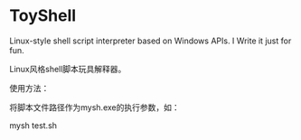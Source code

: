 # ToyShell
Linux-style shell script interpreter based on Windows APIs. 
I Write it just for fun.

Linux风格shell脚本玩具解释器。

使用方法： 

将脚本文件路径作为mysh.exe的执行参数，如：

mysh test.sh
